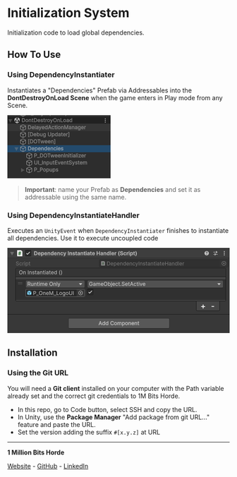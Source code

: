 # Initialization System

Initialization code to load global dependencies.

## How To Use

### Using DependencyInstantiater

Instantiates a "Dependencies" Prefab via Addressables into the **DontDestroyOnLoad Scene** when the game enters in Play mode from any Scene.

![Dont Destroy On Load](/Docs~/DontDestroyOnLoad.png "DontDestroyOnLoad")

>**Important**: name your Prefab as **Dependencies** and set it as addressable using the same name.

### Using DependencyInstantiateHandler

Executes an `UnityEvent` when `DependencyInstantiater` finishes to instantiate all dependencies. Use it to execute uncoupled code 

![Dependency Instantiate Handler](/Docs~/DependencyInstantiateHandler.png "DependencyInstantiateHandler")

## Installation

### Using the Git URL

You will need a **Git client** installed on your computer with the Path variable already set and the correct git credentials to 1M Bits Horde.

- In this repo, go to Code button, select SSH and copy the URL.
- In Unity, use the **Package Manager** "Add package from git URL..." feature and paste the URL.
- Set the version adding the suffix `#[x.y.z]` at URL

---

**1 Million Bits Horde**

[Website](https://www.1mbitshorde.com) -
[GitHub](https://github.com/1mbitshorde) -
[LinkedIn](https://www.linkedin.com/company/1m-bits-horde)
